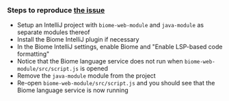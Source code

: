 ### Steps to reproduce [the issue](https://github.com/biomejs/biome-intellij/issues/180)

- Setup an IntelliJ project with `biome-web-module` and `java-module` as separate modules thereof
- Install the Biome IntelliJ plugin if necessary
- In the Biome IntelliJ settings, enable Biome and "Enable LSP-based code formatting"
- Notice that the Biome language service does not run when `biome-web-module/src/script.js` is opened
- Remove the `java-module` module from the project
- Re-open `biome-web-module/src/script.js` and you should see that the Biome language service is now running
